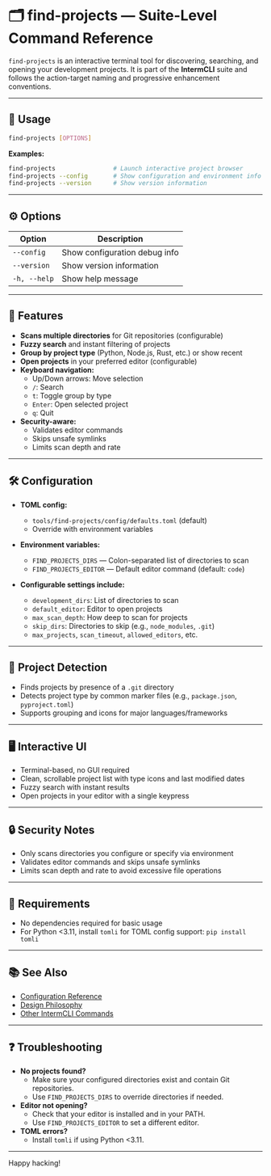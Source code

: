 # 🗂️ find-projects — Suite-Level Command Reference

`find-projects` is an interactive terminal tool for discovering, searching, and opening your development projects.
It is part of the **IntermCLI** suite and follows the action-target naming and progressive enhancement conventions.

---

## 🚀 Usage

```bash
find-projects [OPTIONS]
```

**Examples:**
```bash
find-projects                # Launch interactive project browser
find-projects --config       # Show configuration and environment info
find-projects --version      # Show version information
```

---

## ⚙️ Options

| Option         | Description                                   |
|----------------|-----------------------------------------------|
| `--config`     | Show configuration debug info                 |
| `--version`    | Show version information                      |
| `-h, --help`   | Show help message                             |

---

## 📝 Features

- **Scans multiple directories** for Git repositories (configurable)
- **Fuzzy search** and instant filtering of projects
- **Group by project type** (Python, Node.js, Rust, etc.) or show recent
- **Open projects** in your preferred editor (configurable)
- **Keyboard navigation:**
  - Up/Down arrows: Move selection
  - `/`: Search
  - `t`: Toggle group by type
  - `Enter`: Open selected project
  - `q`: Quit
- **Security-aware:**
  - Validates editor commands
  - Skips unsafe symlinks
  - Limits scan depth and rate

---

## 🛠️ Configuration

- **TOML config:**
  - `tools/find-projects/config/defaults.toml` (default)
  - Override with environment variables

- **Environment variables:**
  - `FIND_PROJECTS_DIRS` — Colon-separated list of directories to scan
  - `FIND_PROJECTS_EDITOR` — Default editor command (default: `code`)

- **Configurable settings include:**
  - `development_dirs`: List of directories to scan
  - `default_editor`: Editor to open projects
  - `max_scan_depth`: How deep to scan for projects
  - `skip_dirs`: Directories to skip (e.g., `node_modules`, `.git`)
  - `max_projects`, `scan_timeout`, `allowed_editors`, etc.

---

## 🧩 Project Detection

- Finds projects by presence of a `.git` directory
- Detects project type by common marker files (e.g., `package.json`, `pyproject.toml`)
- Supports grouping and icons for major languages/frameworks

---

## 🖥️ Interactive UI

- Terminal-based, no GUI required
- Clean, scrollable project list with type icons and last modified dates
- Fuzzy search with instant results
- Open projects in your editor with a single keypress

---

## 🔒 Security Notes

- Only scans directories you configure or specify via environment
- Validates editor commands and skips unsafe symlinks
- Limits scan depth and rate to avoid excessive file operations

---

## 🐍 Requirements


- No dependencies required for basic usage
- For Python <3.11, install `tomli` for TOML config support:
  `pip install tomli`

---

## 📚 See Also

- [Configuration Reference](../CONFIGURATION.md)
- [Design Philosophy](../DESIGN.md)
- [Other IntermCLI Commands](../README.md)

---

## ❓ Troubleshooting

- **No projects found?**
  - Make sure your configured directories exist and contain Git repositories.
  - Use `FIND_PROJECTS_DIRS` to override directories if needed.
- **Editor not opening?**
  - Check that your editor is installed and in your PATH.
  - Use `FIND_PROJECTS_EDITOR` to set a different editor.
- **TOML errors?**
  - Install `tomli` if using Python <3.11.

---

Happy hacking!

